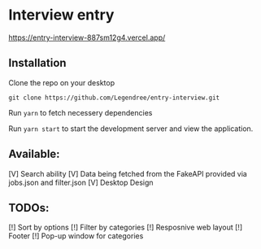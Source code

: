 # Interview entry

https://entry-interview-887sm12g4.vercel.app/

## Installation

Clone the repo on your desktop

```
git clone https://github.com/Legendree/entry-interview.git
```

Run `yarn` to fetch necessery dependencies

Run `yarn start` to start the development server and view the application.

## Available:

[V] Search ability
[V] Data being fetched from the FakeAPI provided via jobs.json and filter.json
[V] Desktop Design

## TODOs:

[!] Sort by options
[!] Filter by categories
[!] Resposnive web layout
[!] Footer
[!] Pop-up window for categories
